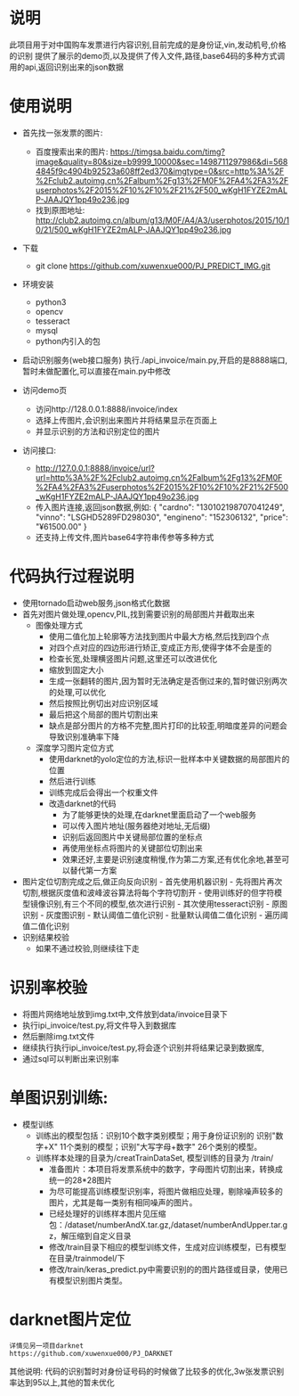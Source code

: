 # 说明
  此项目用于对中国购车发票进行内容识别,目前完成的是身份证,vin,发动机号,价格的识别
  提供了展示的demo页,以及提供了传入文件,路径,base64码的多种方式调用的api,返回识别出来的json数据


# 使用说明
- 首先找一张发票的图片:

    - 百度搜索出来的图片:
        https://timgsa.baidu.com/timg?image&quality=80&size=b9999_10000&sec=1498711297986&di=5684845f9c4904b92523a608ff2ed370&imgtype=0&src=http%3A%2F%2Fclub2.autoimg.cn%2Falbum%2Fg13%2FM0F%2FA4%2FA3%2Fuserphotos%2F2015%2F10%2F10%2F21%2F500_wKgH1FYZE2mALP-JAAJQY1pp49o236.jpg
    - 找到原图地址:
        http://club2.autoimg.cn/album/g13/M0F/A4/A3/userphotos/2015/10/10/21/500_wKgH1FYZE2mALP-JAAJQY1pp49o236.jpg
- 下载
    - git clone https://github.com/xuwenxue000/PJ_PREDICT_IMG.git
- 环境安装
    - python3
    - opencv
    - tesseract
    - mysql
    - python内引入的包

- 启动识别服务(web接口服务)
    执行./api_invoice/main.py,开启的是8888端口,暂时未做配置化,可以直接在main.py中修改

- 访问demo页
    - 访问http://128.0.0.1:8888/invoice/index
    - 选择上传图片,会识别出来图片并将结果显示在页面上
    - 并显示识别的方法和识别定位的图片
- 访问接口:
    - http://127.0.0.1:8888/invoice/url?url=http%3A%2F%2Fclub2.autoimg.cn%2Falbum%2Fg13%2FM0F%2FA4%2FA3%2Fuserphotos%2F2015%2F10%2F10%2F21%2F500_wKgH1FYZE2mALP-JAAJQY1pp49o236.jpg
    - 传入图片连接,返回json数据,例如:
    {
    "cardno": "130102198707041249",
    "vinno": "LSGHD5289FD298030",
    "engineno": "152306132",
    "price": "¥61500.00"
    }
    - 还支持上传文件,图片base64字符串传参等多种方式





# 代码执行过程说明
- 使用tornado启动web服务,json格式化数据
- 首先对图片做处理,opencv,PIL,找到需要识别的局部图片并截取出来
    - 图像处理方式
        - 使用二值化加上轮廓等方法找到图片中最大方格,然后找到四个点
        - 对四个点对应的四边形进行矫正,变成正方形,使得字体不会是歪的
        - 检查长宽,处理横竖图片问题,这里还可以改进优化
        - 缩放到固定大小
        - 生成一张翻转的图片,因为暂时无法确定是否倒过来的,暂时做识别两次的处理,可以优化
        - 然后按照比例切出对应识别区域
        - 最后把这个局部的图片切割出来
        - 缺点是部分图片的方格不完整,图片打印的比较歪,明暗度差异的问题会导致识别准确率下降
    - 深度学习图片定位方式
        - 使用darknet的yolo定位的方法,标识一批样本中关键数据的局部图片的位置
        - 然后进行训练
        - 训练完成后会得出一个权重文件
        - 改造darknet的代码
            - 为了能够更快的处理,在darknet里面启动了一个web服务
            - 可以传入图片地址(服务器绝对地址,无后缀)
            - 识别后返回图片中关键局部位置的坐标点
            - 再使用坐标点将图片的关键部位切割出来
            - 效果还好,主要是识别速度稍慢,作为第二方案,还有优化余地,甚至可以替代第一方案
- 图片定位切割完成之后,做正向反向识别
        - 首先使用机器识别
            - 先将图片再次切割,根据灰度值和波峰波谷算法将每个字符切割开
            - 使用训练好的但字符模型镜像识别,有三个不同的模型,依次进行识别
        - 其次使用tesseract识别
            - 原图识别
            - 灰度图识别
            - 默认阈值二值化识别
            - 批量默认阈值二值化识别
            - 遍历阈值二值化识别
- 识别结果校验
     - 如果不通过校验,则继续往下走

# 识别率校验
- 将图片网络地址放到img.txt中,文件放到data/invoice目录下
- 执行ipi_invoice/test.py,将文件导入到数据库
- 然后删除img.txt文件
- 继续执行执行ipi_invoice/test.py,将会逐个识别并将结果记录到数据库,
- 通过sql可以判断出来识别率


# 单图识别训练:
- 模型训练
    - 训练出的模型包括：识别10个数字类别模型；用于身份证识别的 识别"数字+X" 11个类别的模型；识别"大写字母+数字" 26个类别的模型。
    - 训练样本处理的目录为/creatTrainDataSet, 模型训练的目录为 /train/
        - 准备图片：本项目将发票系统中的数字，字母图片切割出来，转换成统一的28*28图片
        - 为尽可能提高训练模型识别率，将图片做相应处理，剔除噪声较多的图片，尤其是每一类别有相同噪声的图片。
        - 已经处理好的训练样本图片见压缩包：/dataset/numberAndX.tar.gz,/dataset/numberAndUpper.tar.gz，解压缩到自定义目录
        - 修改/train目录下相应的模型训练文件，生成对应训练模型，已有模型在目录/trainmodel/下
        - 修改/train/keras_predict.py中需要识别的的图片路径或目录，使用已有模型识别图片类型。
    
# darknet图片定位
    详情见另一项目darknet
    https://github.com/xuwenxue000/PJ_DARKNET

         
         
     

其他说明:
    代码的识别暂时对身份证号码的时候做了比较多的优化,3w张发票识别率达到95以上,其他的暂未优化
